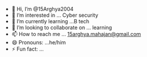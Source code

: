 - 👋 Hi, I’m @15Arghya2004
- 👀 I’m interested in ... Cyber security 
- 🌱 I’m currently learning ...B tech
- 💞️ I’m looking to collaborate on ... learning
- 📫 How to reach me ... 15arghya.mahajan@gmail.com
- 😄 Pronouns: ...he/him
- ⚡ Fun fact: ...

<!---
15Arghya2004/15Arghya2004 is a ✨ special ✨ repository because its `README.md` (this file) appears on your GitHub profile.
You can click the Preview link to take a look at your changes.
--->
